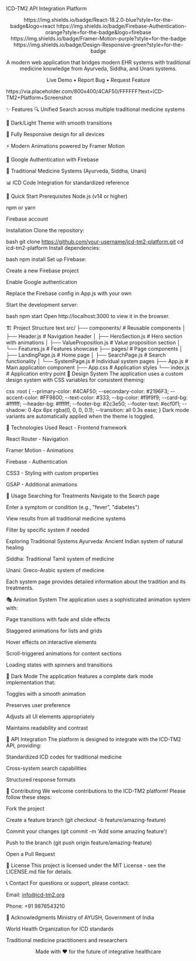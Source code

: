 ICD-TM2 API Integration Platform
<div align="center">
https://img.shields.io/badge/React-18.2.0-blue?style=for-the-badge&logo=react
https://img.shields.io/badge/Firebase-Authentication-orange?style=for-the-badge&logo=firebase
https://img.shields.io/badge/Framer-Motion-purple?style=for-the-badge
https://img.shields.io/badge/Design-Responsive-green?style=for-the-badge

A modern web application that bridges modern EHR systems with traditional medicine knowledge from Ayurveda, Siddha, and Unani systems.

Live Demo • Report Bug • Request Feature

</div>
https://via.placeholder.com/800x400/4CAF50/FFFFFF?text=ICD-TM2+Platform+Screenshot

✨ Features
🔍 Unified Search across multiple traditional medicine systems

🌙 Dark/Light Theme with smooth transitions

📱 Fully Responsive design for all devices

⚡ Modern Animations powered by Framer Motion

🔐 Google Authentication with Firebase

🏥 Traditional Medicine Systems (Ayurveda, Siddha, Unani)

📊 ICD Code Integration for standardized reference

🚀 Quick Start
Prerequisites
Node.js (v14 or higher)

npm or yarn

Firebase account

Installation
Clone the repository:

bash
git clone https://github.com/your-username/icd-tm2-platform.git
cd icd-tm2-platform
Install dependencies:

bash
npm install
Set up Firebase:

Create a new Firebase project

Enable Google authentication

Replace the Firebase config in App.js with your own

Start the development server:

bash
npm start
Open http://localhost:3000 to view it in the browser.

🏗️ Project Structure
text
src/
├── components/          # Reusable components
│   ├── Header.js       # Navigation header
│   ├── HeroSection.js  # Hero section with animations
│   ├── ValueProposition.js # Value proposition section
│   └── Features.js     # Features showcase
├── pages/              # Page components
│   ├── LandingPage.js  # Home page
│   ├── SearchPage.js   # Search functionality
│   └── SystemPage.js   # Individual system pages
├── App.js              # Main application component
├── App.css             # Application styles
└── index.js            # Application entry point
🎨 Design System
The application uses a custom design system with CSS variables for consistent theming:

css
:root {
  --primary-color: #4CAF50;
  --secondary-color: #2196F3;
  --accent-color: #FF9800;
  --text-color: #333;
  --bg-color: #f9f9f9;
  --card-bg: #ffffff;
  --header-bg: #ffffff;
  --footer-bg: #2c3e50;
  --footer-text: #ecf0f1;
  --shadow: 0 4px 6px rgba(0, 0, 0, 0.1);
  --transition: all 0.3s ease;
}
Dark mode variants are automatically applied when the theme is toggled.

🔧 Technologies Used
React - Frontend framework

React Router - Navigation

Framer Motion - Animations

Firebase - Authentication

CSS3 - Styling with custom properties

GSAP - Additional animations

📱 Usage
Searching for Treatments
Navigate to the Search page

Enter a symptom or condition (e.g., "fever", "diabetes")

View results from all traditional medicine systems

Filter by specific system if needed

Exploring Traditional Systems
Ayurveda: Ancient Indian system of natural healing

Siddha: Traditional Tamil system of medicine

Unani: Greco-Arabic system of medicine

Each system page provides detailed information about the tradition and its treatments.

🎭 Animation System
The application uses a sophisticated animation system with:

Page transitions with fade and slide effects

Staggered animations for lists and grids

Hover effects on interactive elements

Scroll-triggered animations for content sections

Loading states with spinners and transitions

🌙 Dark Mode
The application features a complete dark mode implementation that:

Toggles with a smooth animation

Preserves user preference

Adjusts all UI elements appropriately

Maintains readability and contrast

🔌 API Integration
The platform is designed to integrate with the ICD-TM2 API, providing:

Standardized ICD codes for traditional medicine

Cross-system search capabilities

Structured response formats

🤝 Contributing
We welcome contributions to the ICD-TM2 platform! Please follow these steps:

Fork the project

Create a feature branch (git checkout -b feature/amazing-feature)

Commit your changes (git commit -m 'Add some amazing feature')

Push to the branch (git push origin feature/amazing-feature)

Open a Pull Request

📄 License
This project is licensed under the MIT License - see the LICENSE.md file for details.

📞 Contact
For questions or support, please contact:

Email: info@icd-tm2.org

Phone: +91 9876543210

🙏 Acknowledgments
Ministry of AYUSH, Government of India

World Health Organization for ICD standards

Traditional medicine practitioners and researchers

<div align="center">
Made with ❤️ for the future of integrative healthcare

</div>
